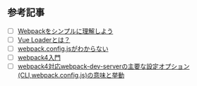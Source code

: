 










## 参考記事

- [ ] <a href="https://qiita.com/yusuke_ten/items/a40ec089c55599ce1b3e">Webpackをシンプルに理解しよう</a>
- [ ] <a href="https://vue-loader-v14.vuejs.org/ja/">Vue Loaderとは？</a>
- [ ] <a href="https://qiita.com/one-kelvin/items/b810aafb6b5ef90789a3">webpack.config.jsがわからない</a>
- [ ] <a href="https://qiita.com/soarflat/items/28bf799f7e0335b68186">webpack4入門</a>
- [ ] <a href="https://qiita.com/riversun/items/d27f6d3ab7aaa119deab">webpack4対応webpack-dev-serverの主要な設定オプション(CLI,webpack.config.js)の意味と挙動</a>
